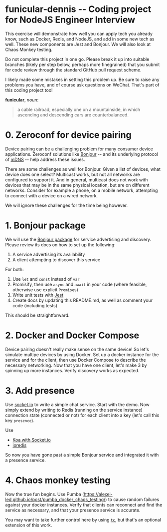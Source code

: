 # funicular-dennis -- Coding project for NodeJS Engineer Interview


This exercise will demonstrate how well you can apply tech you already know, such as Docker, Redis, and NodeJS, and add in some new tech as well. These new components are Jest and Bonjour. We will also look at Chaos Monkey testing.

Do not complete this project in one go. Please break it up into suitable branches (likely per step below, perhaps more finegrained) that you submit for code review through the standard GitHub pull request scheme.

I likely made some mistakes in setting this problem up. Be sure to raise any problems you have, and of course ask questions on WeChat. That's part of this coding project too!

**funicular**, *noun*:

> a cable railroad, especially one on a mountainside, in which ascending and descending cars are counterbalanced.

# 0. Zeroconf for device pairing

Device pairing can be a challenging problem for many consumer device applications. Zeroconf solutions like [Bonjour](https://developer.apple.com/library/archive/documentation/Cocoa/Conceptual/NetServices/Articles/about.html) -- and its underlying protocol of [mDNS](https://en.wikipedia.org/wiki/Multicast_DNS) -- help address these issues.

There are some challenges as well for Bonjour. Given a list of devices, what device does one select? Multicast works, but not all networks are configured to support it. And in general, multicast does not work with devices that may be in the same physical location, but are on different networks. Consider for example a phone, on a mobile network, attempting to connect with a device on a wired network.

We will ignore these challenges for the time being however.


# 1. Bonjour package

We will use the [Bonjour package](https://www.npmjs.com/package/bonjour) for service advertising and discovery. Please review its docs on how to set up the following:

1. A service advertising its availability
2. A client attempting to discover this service

For both:

1. Use `let` and `const` instead of `var`
2. Promisify, then use `async` and `await` in your code (where feasible, otherwise use explicit `Promise`s)
3. Write unit tests with [Jest](https://flaviocopes.com/jest/)
4. Create docs by updating this README.md, as well as comment your code (including tests)

This should be straightforward.


# 2. Docker and Docker Compose

Device pairing doesn't really make sense on the same device! So let's simulate multipe devices by using Docker. Set up a docker instance for the service and for the client, then use Docker Compose to describe the necessary networking. Now that you have one client, let's make 3 by spinning up more instances. Verify discovery works as expected.


# 3. Add presence

Use [socket.io](https://socket.io/) to write a simple chat service. Start with the demo. Now simply extend by writing to Redis (running on the service instance) connection state (connected or not) for each client into a key (let's call this key `presence`).

Use

* [Koa with Socket.io](https://www.npmjs.com/package/koa-socket-2)
* [ioredis](https://github.com/luin/ioredis)

So now you have gone past a simple Bonjour service and integrated it with a presence service.


# 4. Chaos monkey testing

 Now the true fun begins. Use Pumba (https://alexei-led.github.io/post/pumba_docker_chaos_testing/) to cause random failures against your docker instances. Verify that clients can reconnect and find the service as necessary, and that your presence service is accurate.

 You may want to take further control here by using [`tc`](https://github.com/lukaszlach/docker-tc), but that's an optional extension of this work.
